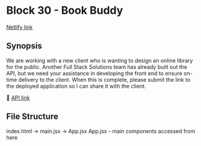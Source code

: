 # Block 30 - Book Buddy

[Netlify link](effulgent-sunshine-daeda5.netlify.app)

## Synopsis

We are working with a new client who is wanting to design an online library for the public. Another Full Stack Solutions team has already built out the API, but we need your assistance in developing the front end to ensure on-time delivery to the client. When this is complete, please submit the link to the deployed application so I can share it with the client.

🔗 [API link](https://fsa-book-buddy-b6e748d1380d.herokuapp.com/docs/)

## File Structure

index.html -> main.jsx -> App.jsx
App.jsx - main components accessed from here


